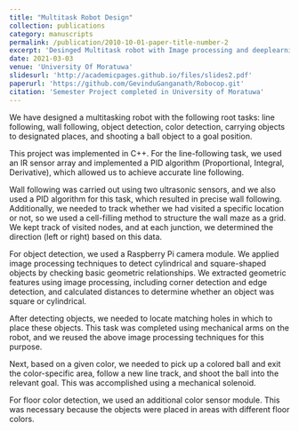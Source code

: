 ```yaml
---
title: "Multitask Robot Design"
collection: publications
category: manuscripts
permalink: /publication/2010-10-01-paper-title-number-2
excerpt: 'Desinged Multitask robot with Image processing and deeplearning'
date: 2021-03-03
venue: 'University Of Moratuwa'
slidesurl: 'http://academicpages.github.io/files/slides2.pdf'
paperurl: 'https://github.com/GevinduGanganath/Robocop.git'
citation: 'Semester Project completed in University of Moratuwa'
---
```



We have designed a multitasking robot with the following root tasks: line following, wall following, object detection, color detection, carrying objects to designated places, and shooting a ball object to a goal position.

This project was implemented in C++. For the line-following task, we used an IR sensor array and implemented a PID algorithm (Proportional, Integral, Derivative), which allowed us to achieve accurate line following.

Wall following was carried out using two ultrasonic sensors, and we also used a PID algorithm for this task, which resulted in precise wall following. Additionally, we needed to track whether we had visited a specific location or not, so we used a cell-filling method to structure the wall maze as a grid. We kept track of visited nodes, and at each junction, we determined the direction (left or right) based on this data.

For object detection, we used a Raspberry Pi camera module. We applied image processing techniques to detect cylindrical and square-shaped objects by checking basic geometric relationships. We extracted geometric features using image processing, including corner detection and edge detection, and calculated distances to determine whether an object was square or cylindrical.

After detecting objects, we needed to locate matching holes in which to place these objects. This task was completed using mechanical arms on the robot, and we reused the above image processing techniques for this purpose.

Next, based on a given color, we needed to pick up a colored ball and exit the color-specific area, follow a new line track, and shoot the ball into the relevant goal. This was accomplished using a mechanical solenoid.

For floor color detection, we used an additional color sensor module. This was necessary because the objects were placed in areas with different floor colors.
